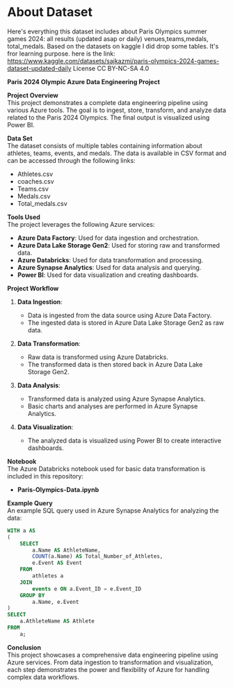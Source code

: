 # About Dataset
Here's everything this dataset includes about Paris Olympics summer games 2024:
all results (updated asap or daily)
venues,teams,medals, total_medals. Based on the datasets on kaggle I did drop some tables. It's fror learning purpose.
here is the link: https://www.kaggle.com/datasets/sajkazmi/paris-olympics-2024-games-dataset-updated-daily
License
CC BY-NC-SA 4.0


**Paris 2024 Olympic Azure Data Engineering Project**

**Project Overview**  
This project demonstrates a complete data engineering pipeline using various Azure tools. The goal is to ingest, store, transform, and analyze data related to the Paris 2024 Olympics. The final output is visualized using Power BI.

**Data Set**  
The dataset consists of multiple tables containing information about athletes, teams, events, and medals. The data is available in CSV format and can be accessed through the following links:

- Athletes.csv
- coaches.csv
- Teams.csv
- Medals.csv
- Total_medals.csv


**Tools Used**  
The project leverages the following Azure services:

- **Azure Data Factory**: Used for data ingestion and orchestration.
- **Azure Data Lake Storage Gen2**: Used for storing raw and transformed data.
- **Azure Databricks**: Used for data transformation and processing.
- **Azure Synapse Analytics**: Used for data analysis and querying.
- **Power BI**: Used for data visualization and creating dashboards.

**Project Workflow**  

1. **Data Ingestion**:  
   - Data is ingested from the data source using Azure Data Factory.  
   - The ingested data is stored in Azure Data Lake Storage Gen2 as raw data.

2. **Data Transformation**:  
   - Raw data is transformed using Azure Databricks.  
   - The transformed data is then stored back in Azure Data Lake Storage Gen2.

3. **Data Analysis**:  
   - Transformed data is analyzed using Azure Synapse Analytics.  
   - Basic charts and analyses are performed in Azure Synapse Analytics.

4. **Data Visualization**:  
   - The analyzed data is visualized using Power BI to create interactive dashboards.

**Notebook**  
The Azure Databricks notebook used for basic data transformation is included in this repository:

- **Paris-Olympics-Data.ipynb**

**Example Query**  
An example SQL query used in Azure Synapse Analytics for analyzing the data:

```sql
WITH a AS 
(
    SELECT 
        a.Name AS AthleteName,
        COUNT(a.Name) AS Total_Number_of_Athletes,
        e.Event AS Event
    FROM 
        athletes a
    JOIN 
        events e ON a.Event_ID = e.Event_ID
    GROUP BY 
        a.Name, e.Event
)
SELECT 
    a.AthleteName AS Athlete
FROM 
    a;
```

**Conclusion**  
This project showcases a comprehensive data engineering pipeline using Azure services. From data ingestion to transformation and visualization, each step demonstrates the power and flexibility of Azure for handling complex data workflows. 
